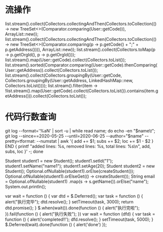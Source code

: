 # 流操作
list.stream().collect(Collectors.collectingAndThen(Collectors.toCollection(() -> new TreeSet<>(Comparator.comparing(User::getCode))), ArrayList::new));
list.stream().collect(Collectors.collectingAndThen(Collectors.toCollection(() -> new TreeSet<>(Comparator.comparing(p -> p.getCode() + ";" + p.getAddress()))), ArrayList::new));
list.stream().collect(Collectors.toMap(p -> p.getOrgId(), p -> p.getOrgId()));
list.stream().map(User::getCode).collect(Collectors.toList());
list.stream().sorted(Comparator.comparing(User::getCode).thenComparing(User::getAddress)).collect(Collectors.toList());
list.stream().collect(Collectors.groupingBy(User::getCode, Collectors.groupingBy(User::getAddress, LinkedHashMap::new, Collectors.toList())));
list.stream().filter(item -> !list.stream().map(User::getCode).collect(Collectors.toList()).contains(item.getAddress())).collect(Collectors.toList());

# 代码行数查询
git log --format='%aN' | sort -u | while read name; do echo -en "$name\t";  git log --since==2020-05-25 --until=2020-06-25  --author="$name" --pretty=tformat: --numstat | awk '{ add += $1; subs += $2; loc += $1 - $2 }
END { printf "added lines: %s, removed lines: %s, total lines: %s\n", add, subs, loc }' -; done


 Student student1 = new Student();
        student1.setId("1");
        student1.setName("name1");
        student1.setAge(20);
        Student student2 = new Student();
        Optional.ofNullable(student1).orElse(createStudent());
        Optional.ofNullable(student1).orElseGet(() -> createStudent());
        String email = Optional.ofNullable(student1)
                .map(s -> s.getName()).orElse("name");
        System.out.println();


var wait = function () {
    var dtd = $.Deferred();
    var task = function () {
        alert("执行完毕");
        dtd.resolve();
    }
    setTimeout(task, 3000);
    return dtd.promise();
}
$.when(wait()).done(function () {
    alert("执行完啦");
}).fail(function () {
    alert("执行失败");
})
var wait = function (dfd) {
    var task = function () {
        alert('completed!!');
        dfd.resolve();
    }
    setTimeout(task, 5000);
}
$.Deferred(wait).done(function () {
    alert('done')
});
